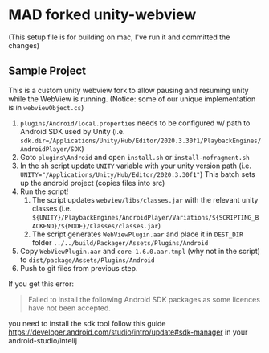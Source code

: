 # MAD forked unity-webview

(This setup file is for building on mac, I've run it and committed the changes)

## Sample Project
This is a custom unity webview fork to allow pausing and resuming unity while the WebView is running. (Notice: some of our unique implementation is in `webviewObject.cs`)
 	 
1. `plugins/Android/local.properties` needs to be configured w/ path to Android SDK used by Unity (i.e. `sdk.dir=/Applications/Unity/Hub/Editor/2020.3.30f1/PlaybackEngines/AndroidPlayer/SDK`)
2. Goto `plugins\Android` and open `install.sh` or `install-nofragment.sh`
3. In the sh script update `UNITY` variable with your unity version path (i.e. `UNITY="/Applications/Unity/Hub/Editor/2020.3.30f1"`) This batch sets up the android project (copies files into src)
4. Run the script!
   1. The script updates `webview/libs/classes.jar` with the relevant unity classes (i.e. `${UNITY}/PlaybackEngines/AndroidPlayer/Variations/${SCRIPTING_BACKEND}/${MODE}/Classes/classes.jar`)
   2. The script generates `WebViewPlugin.aar` and place it in `DEST_DIR` folder `../../build/Packager/Assets/Plugins/Android`
5. Copy `WebViewPlugin.aar` and `core-1.6.0.aar.tmpl` (why not in the script) to `dist/package/Assets/Plugins/Android` 
6. Push to git files from previous step. 

If you get this error:
> Failed to install the following Android SDK packages as some licences have not been accepted.
> 
you need to install the sdk tool follow this guide https://developer.android.com/studio/intro/update#sdk-manager in your android-studio/intelij
